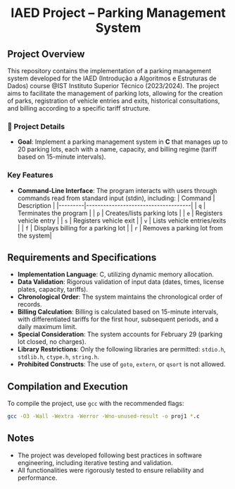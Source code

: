 <h1 align="center">IAED Project – Parking Management System</h1>

## Project Overview

This repository contains the implementation of a parking management system developed for the IAED (Introdução a Algoritmos e Estruturas de Dados) course @IST Instituto Superior Técnico (2023/2024). The project aims to facilitate the management of parking lots, allowing for the creation of parks, registration of vehicle entries and exits, historical consultations, and billing according to a specific tariff structure.

### 📁 Project Details
- **Goal**: Implement a parking management system in **C** that manages up to 20 parking lots, each with a name, capacity, and billing regime (tariff based on 15-minute intervals).

### Key Features
- **Command-Line Interface**: The program interacts with users through commands read from standard input (stdin), including:
  | Command | Description                           |
  |---------|-------------------------------------|
  | `q`     | Terminates the program              |
  | `p`     | Creates/lists parking lots          |
  | `e`     | Registers vehicle entry              |
  | `s`     | Registers vehicle exit               |
  | `v`     | Lists vehicle entries/exits         |
  | `f`     | Displays billing for a parking lot  |
  | `r`     | Removes a parking lot from the system|

## Requirements and Specifications

- **Implementation Language**: C, utilizing dynamic memory allocation.
- **Data Validation**: Rigorous validation of input data (dates, times, license plates, capacity, tariffs).
- **Chronological Order**: The system maintains the chronological order of records.
- **Billing Calculation**: Billing is calculated based on 15-minute intervals, with differentiated tariffs for the first hour, subsequent periods, and a daily maximum limit.
- **Special Consideration**: The system accounts for February 29 (parking lot closed, no charges).
- **Library Restrictions**: Only the following libraries are permitted: `stdio.h`, `stdlib.h`, `ctype.h`, `string.h`.
- **Prohibited Constructs**: The use of `goto`, `extern`, or `qsort` is not allowed.

## Compilation and Execution

To compile the project, use `gcc` with the recommended flags:

```bash
gcc -O3 -Wall -Wextra -Werror -Wno-unused-result -o proj1 *.c
```

## Notes

- The project was developed following best practices in software engineering, including iterative testing and validation.
- All functionalities were rigorously tested to ensure reliability and performance.

